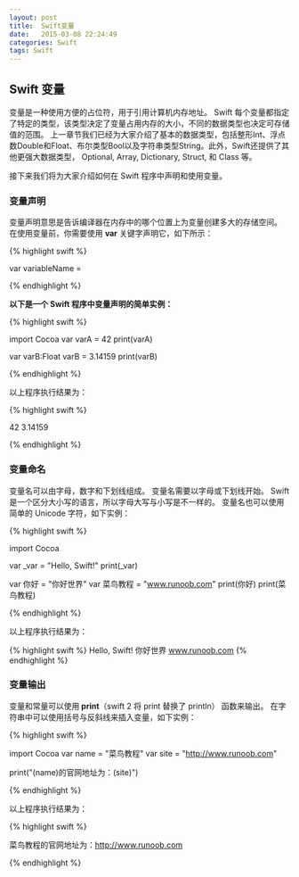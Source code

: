 ```yaml
---
layout: post
title:  Swift变量
date:   2015-03-08 22:24:49
categories: Swift
tags: Swift
---
```

<h2>Swift 变量</h2>

变量是一种使用方便的占位符，用于引用计算机内存地址。
Swift 每个变量都指定了特定的类型，该类型决定了变量占用内存的大小，不同的数据类型也决定可存储值的范围。
上一章节我们已经为大家介绍了基本的数据类型，包括整形Int、浮点数Double和Float、布尔类型Bool以及字符串类型String。此外，Swift还提供了其他更强大数据类型， Optional, Array, Dictionary, Struct, 和 Class 等。

接下来我们将为大家介绍如何在 Swift 程序中声明和使用变量。
<h3>变量声明</h3>

变量声明意思是告诉编译器在内存中的哪个位置上为变量创建多大的存储空间。
在使用变量前，你需要使用 <b>var</b> 关键字声明它，如下所示：

{% highlight swift %}

var variableName = <initial value>

{% endhighlight %}

<b>以下是一个 Swift 程序中变量声明的简单实例：</b>

{% highlight swift %}

import Cocoa
var varA = 42
print(varA)

var varB:Float
varB = 3.14159
print(varB)

{% endhighlight %}

以上程序执行结果为：

{% highlight swift %}

42
3.14159

{% endhighlight %}

<h3>变量命名</h3>

变量名可以由字母，数字和下划线组成。
变量名需要以字母或下划线开始。
Swift 是一个区分大小写的语言，所以字母大写与小写是不一样的。
变量名也可以使用简单的 Unicode 字符，如下实例：


{% highlight swift %}

import Cocoa

var _var = "Hello, Swift!"
print(_var)

var 你好 = "你好世界"
var 菜鸟教程 = "www.runoob.com"
print(你好)
print(菜鸟教程)

{% endhighlight %}

以上程序执行结果为：

{% highlight swift %}
Hello, Swift!
你好世界
www.runoob.com
{% endhighlight %}


<h3>变量输出</h3>

变量和常量可以使用<b> print</b>（swift 2 将 print 替换了 println） 函数来输出。
在字符串中可以使用括号与反斜线来插入变量，如下实例：

{% highlight swift %}

import Cocoa
var name = "菜鸟教程"
var site = "http://www.runoob.com"

print("\(name)的官网地址为：\(site)")

{% endhighlight %}

以上程序执行结果为：

{% highlight swift %}

菜鸟教程的官网地址为：http://www.runoob.com

{% endhighlight %}